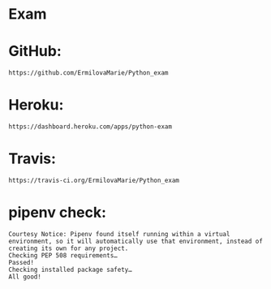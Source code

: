 # Exam

# GitHub:
	https://github.com/ErmilovaMarie/Python_exam

# Heroku:
	https://dashboard.heroku.com/apps/python-exam
	
# Travis:
	https://travis-ci.org/ErmilovaMarie/Python_exam

# pipenv check:
	Courtesy Notice: Pipenv found itself running within a virtual environment, so it will automatically use that environment, instead of creating its own for any project.
	Checking PEP 508 requirements…
	Passed!
	Checking installed package safety…
	All good!